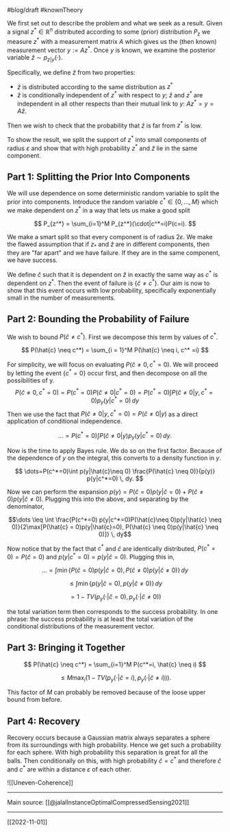 #blog/draft #knownTheory 

We first set out to describe the problem and what we seek as a result. Given a signal $z^* \in \mathbb{R}^n$ distributed according to some (prior) distribution $P_{z}$ we measure $z^*$ with a measurement matrix $A$ which gives us the (then known) measurement vector $y:= Az^*$. Once $y$ is known, we examine the posterior variable $\hat{z} \sim p_{z|y}(\cdot)$. 

Specifically, we define $\hat{z}$ from two properties:
- $\hat{z}$ is distributed according to the same distribution as $z^*$
- $\hat{z}$ is conditionally independent of $z^*$ with respect to $y$;  $\hat{z}$ and $z^*$ are independent in all other respects than their mutual link to $y$: $Az^*=y=A\hat{z}$.

Then we wish to check that the probability that $\hat{z}$ is far from $z^*$ is low. 

To show the result, we split the support of  $z^*$ into small components of radius $\varepsilon$ and show that with high probability $z^*$ and $\hat{z}$ lie in the same component.

## Part 1: Splitting the Prior Into Components

We will use dependence on some deterministic random variable to split the prior into components. Introduce the random variable $c^* \in \{ 0,\dots,M \}$ which we make dependent on $z^*$ in a way that lets us make a good split

$$
P_{z^*} = \sum_{i=1}^M P_{z^*}(\cdot|c^*=i)P(c=i).
$$

We make a smart split so that every component is of radius $2\varepsilon$. We make the flawed assumption that if $z_{*}$ and $\hat{z}$ are in different components, then they are "far apart" and we have failure. If they are in the same component, we have success.

We define $\hat{c}$ such that it is dependent on $\hat{z}$ in exactly the same way as $c^*$ is dependent on $z^*$. Then the event of failure is $\{\hat{c} \neq c^*\}$. Our aim is now to show that this event occurs with low probability, specifically exponentially small in the number of measurements.

## Part 2: Bounding the Probability of Failure

We wish to bound $P(\hat{c} \neq c^*)$. First we decompose this term by values of $c^*$.

$$
P(\hat{c} \neq c^*) = \sum_{i = 1}^M P(\hat{c} \neq i, c^* =i)
$$

For simplicity, we will focus on evaluating $P(\hat{c} \neq 0, c^* = 0)$. We will proceed by letting the event $\{ c^* = 0 \}$ occur first, and then decompose on all the possibilities of y.
$$P(\hat{c}\neq 0, c^*=0) = P(c^*=0)P(\hat{c} \neq 0|c^*=0) = P(c^* =0) \int P(\hat{c} \neq 0|y, c^*=0)p_{y}(y| c^*=0) \, dy$$
Then we use the fact that $P(\hat{c} \neq 0 | y, c^*=0) = P(\hat{c} \neq 0|y)$ as a direct application of conditional independence.

$$\dots = P(c^* =0) \int P(\hat{c} \neq 0|y)p_{y}(y|c^*=0) \, dy.$$

Now is the time to apply Bayes rule. We do so on the first factor. Because of the dependence of $y$ on the integral, this converts to a density function in $y$.

$$
\dots=P(c^*=0)\int p(y|\hat{c}\neq 0) \frac{P(\hat{c} \neq 0)}{p(y)} p(y|c^*=0) \, dy.
$$

Now we can perform the expansion $p(y) = P(\hat{c}=0)p(y|\hat{c}=0) + P(\hat{c} \neq 0)p(y|\hat{c}\neq 0)$. Plugging this into the above, and separating by the denominator,

$$\dots \leq \int \frac{P(c^*=0) p(y|c^*=0)P(\hat{c}\neq 0)p(y|\hat{c} \neq 0)}{2\max[P(\hat{c} = 0)p(y|\hat{c}=0), P(\hat{c} \neq 0)p(y|\hat{c} \neq 0)]} \, dy$$

Now notice that by the fact that $c^*$ and $\hat{c}$ are identically distributed, $P(c^*=0) = P(\hat{c}=0)$ and $p(y|c^*=0) = p(y|\hat{c}=0)$. Plugging this in,

$$
\dots = \int \min\{P(\hat{c}=0)p(y|\hat{c}=0), P(\hat{c}\neq 0)p(y|\hat{c} \neq 0)\} \, dy 
$$

$$
\leq \int \min\{p(y|\hat{c}=0),p(y|\hat{c}\neq 0)\} \, dy
$$

$$
=1 - TV(p_{y}(\cdot|\hat{c}=0), p_{y}(\cdot|\hat{c} \neq 0))
$$

the total variation term then corresponds to the success probability. In one phrase: the success probability is at least the total variation of the conditional distributions of the measurement vector.

## Part 3: Bringing it Together

$$
P(\hat{c} \neq c^*) = \sum_{i=1}^M P(c^*=i, \hat{c} \neq i)
$$

$$
\leq M \max_{i}(1-TV(p_{y}(\cdot|\hat{c}=i), p_{y}(\cdot|\hat{c} \neq i))).
$$

This factor of $M$ can probably be removed because of the loose upper bound from before.

## Part 4: Recovery

Recovery occurs because a Gaussian matrix always separates a sphere from its surroundings with high probability. Hence we get such a probability for each sphere. With high probability this separation is great for all the balls. Then conditionally on this, with high probability $\hat{c} = c^*$ and therefore $\hat{c}$ and $c^*$ are within a distance $\varepsilon$ of each other.


![[Uneven-Coherence]]

---
Main source: [[@jalalInstanceOptimalCompressedSensing2021]]

---
[[2022-11-01]]